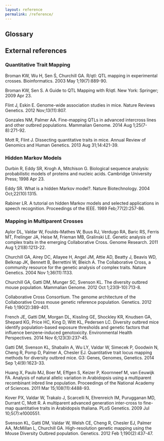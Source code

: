 ```yaml
---
layout: reference
permalink: /reference/
---
```


## Glossary


## External references

### Quantitative Trait Mapping

Broman KW, Wu H, Sen Ś, Churchill GA. R/qtl: QTL mapping in experimental crosses. Bioinformatics. 2003 May 1;19(7):889-90.

Broman KW, Sen S. A Guide to QTL Mapping with R/qtl. New York: Springer; 2009 Apr 23.

Flint J, Eskin E. Genome-wide association studies in mice. Nature Reviews Genetics. 2012 Nov;13(11):807.

Gonzales NM, Palmer AA. Fine-mapping QTLs in advanced intercross lines and other outbred populations. Mammalian Genome. 2014 Aug 1;25(7-8):271-92.

Mott R, Flint J. Dissecting quantitative traits in mice. Annual Review of Genomics and Human Genetics. 2013 Aug 31;14:421-39.

### Hidden Markov Models
Durbin R, Eddy SR, Krogh A, Mitchison G. Biological sequence analysis: probabilistic models of proteins and nucleic acids. Cambridge University Press; 1998 Apr 23.

Eddy SR. What is a hidden Markov model?. Nature Biotechnology. 2004 Oct;22(10):1315.

Rabiner LR. A tutorial on hidden Markov models and selected applications in speech recognition. Proceedings of the IEEE. 1989 Feb;77(2):257-86.

### Mapping in Multiparent Crosses
Aylor DL, Valdar W, Foulds-Mathes W, Buus RJ, Verdugo RA, Baric RS, Ferris MT, Frelinger JA, Heise M, Frieman MB, Gralinski LE. Genetic analysis of complex traits in the emerging Collaborative Cross. Genome Research. 2011 Aug 1;21(8):1213-22.

Churchill GA, Airey DC, Allayee H, Angel JM, Attie AD, Beatty J, Beavis WD, Belknap JK, Bennett B, Berrettini W, Bleich A. The Collaborative Cross, a community resource for the genetic analysis of complex traits. Nature Genetics. 2004 Nov 1;36(11):1133.

Churchill GA, Gatti DM, Munger SC, Svenson KL. The diversity outbred mouse population. Mammalian Genome. 2012 Oct 1;23(9-10):713-8.

Collaborative Cross Consortium. The genome architecture of the Collaborative Cross mouse genetic reference population. Genetics. 2012 Feb 1;190(2):389-401.

French JE, Gatti DM, Morgan DL, Kissling GE, Shockley KR, Knudsen GA, Shepard KG, Price HC, King D, Witt KL, Pedersen LC. Diversity outbred mice identify population-based exposure thresholds and genetic factors that influence benzene-induced genotoxicity. Environmental Health Perspectives. 2014 Nov 6;123(3):237-45.

Gatti DM, Svenson KL, Shabalin A, Wu LY, Valdar W, Simecek P, Goodwin N, Cheng R, Pomp D, Palmer A, Chesler EJ. Quantitative trait locus mapping methods for diversity outbred mice. G3: Genes, Genomes, Genetics. 2014 Sep 1;4(9):1623-33.

Huang X, Paulo MJ, Boer M, Effgen S, Keizer P, Koornneef M, van Eeuwijk FA. Analysis of natural allelic variation in Arabidopsis using a multiparent recombinant inbred line population. Proceedings of the National Academy of Sciences. 2011 Mar 15;108(11):4488-93.

Kover PX, Valdar W, Trakalo J, Scarcelli N, Ehrenreich IM, Purugganan MD, Durrant C, Mott R. A multiparent advanced generation inter-cross to fine-map quantitative traits in Arabidopsis thaliana. PLoS Genetics. 2009 Jul 10;5(7):e1000551.

Svenson KL, Gatti DM, Valdar W, Welsh CE, Cheng R, Chesler EJ, Palmer AA, McMillan L, Churchill GA. High-resolution genetic mapping using the Mouse Diversity Outbred population. Genetics. 2012 Feb 1;190(2):437-47.


